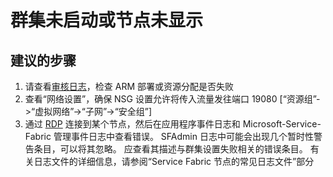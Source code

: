 <properties 
    pageTitle="群集未启动或节点未显示" 
    description="群集未启动或节点未显示" 
    service="microsoft.servicefabric"
    resource="clusters"
    authors="pkcsf"
    displayOrder="2"
    selfHelpType="resource"
    supportTopicIds=""
    resourceTags="servicefabric"
    productPesIds=""
    cloudEnvironments="public,BlackForest,Fairfax"   
/>
    

# <a name="my-cluster-is-not-starting-or-nodes-are-not-displaying"></a>群集未启动或节点未显示

## <a name="recommended-steps"></a>**建议的步骤**
1. 请查看[审核日志](data-blade:Microsoft_Azure_Insights.AzureDiagnosticsBladeWithParameter)，检查 ARM 部署或资源分配是否失败
2. 查看“网络设置”，确保 NSG 设置允许将传入流量发往端口 19080 [“资源组”->“虚拟网络”->“子网”->“安全组”]
3. 通过 [RDP](https://azure.microsoft.com/documentation/articles/service-fabric-cluster-nodetypes/#remote-connect-to-a-vm-scale-set-instance-or-a-cluster-node) 连接到某个节点，然后在应用程序事件日志和 Microsoft-Service-Fabric 管理事件日志中查看错误。  SFAdmin 日志中可能会出现几个暂时性警告条目，可以将其忽略。 应查看其描述与群集设置失败相关的错误条目。 有关日志文件的详细信息，请参阅“Service Fabric 节点的常见日志文件”部分



<!--HONumber=Jan17_HO1-->


